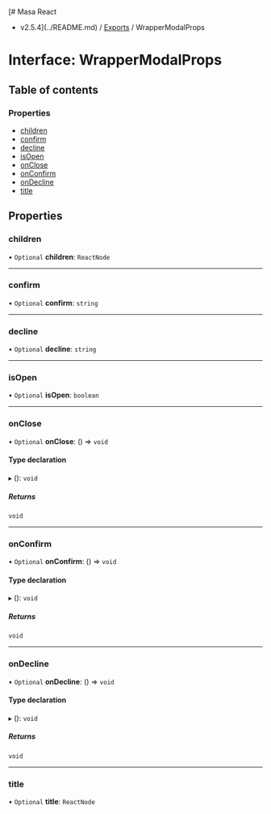 [# Masa React
 - v2.5.4](../README.md) / [Exports](../modules.md) / WrapperModalProps

# Interface: WrapperModalProps

## Table of contents

### Properties

- [children](WrapperModalProps.md#children)
- [confirm](WrapperModalProps.md#confirm)
- [decline](WrapperModalProps.md#decline)
- [isOpen](WrapperModalProps.md#isopen)
- [onClose](WrapperModalProps.md#onclose)
- [onConfirm](WrapperModalProps.md#onconfirm)
- [onDecline](WrapperModalProps.md#ondecline)
- [title](WrapperModalProps.md#title)

## Properties

### children

• `Optional` **children**: `ReactNode`

___

### confirm

• `Optional` **confirm**: `string`

___

### decline

• `Optional` **decline**: `string`

___

### isOpen

• `Optional` **isOpen**: `boolean`

___

### onClose

• `Optional` **onClose**: () => `void`

#### Type declaration

▸ (): `void`

##### Returns

`void`

___

### onConfirm

• `Optional` **onConfirm**: () => `void`

#### Type declaration

▸ (): `void`

##### Returns

`void`

___

### onDecline

• `Optional` **onDecline**: () => `void`

#### Type declaration

▸ (): `void`

##### Returns

`void`

___

### title

• `Optional` **title**: `ReactNode`
